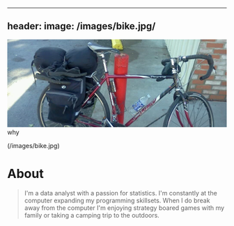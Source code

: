 ---
header:
  image: /images/bike.jpg/
  ---

<img src="/images/bike.jpg" alt=""/>
why

(/images/bike.jpg)


# About


>   I'm a data analyst with a passion for statistics. I'm constantly at the computer expanding my programming skillsets. When I do break away from the computer I'm enjoying strategy boared games with my family or taking a camping trip to the outdoors. 
